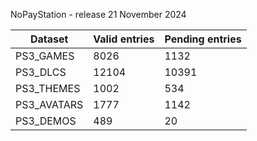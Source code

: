 NoPayStation - release 21 November 2024

|  Dataset  |Valid entries|Pending entries|
|-----------|-------------|---------------|
| PS3_GAMES |     8026    |      1132     |
|  PS3_DLCS |    12104    |     10391     |
| PS3_THEMES|     1002    |      534      |
|PS3_AVATARS|     1777    |      1142     |
| PS3_DEMOS |     489     |       20      |